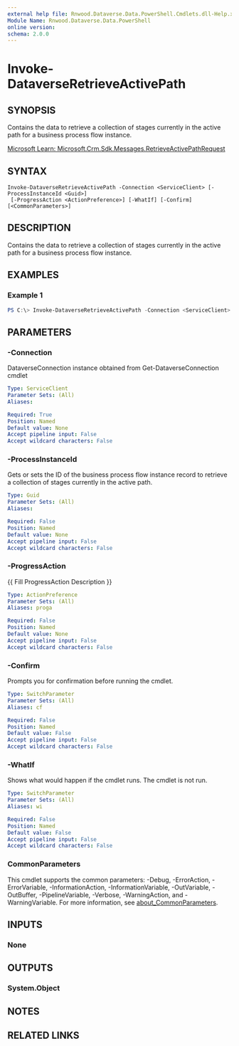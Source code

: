 ```yaml
---
external help file: Rnwood.Dataverse.Data.PowerShell.Cmdlets.dll-Help.xml
Module Name: Rnwood.Dataverse.Data.PowerShell
online version:
schema: 2.0.0
---
```


# Invoke-DataverseRetrieveActivePath

## SYNOPSIS
Contains the data to retrieve a collection of stages currently in the active path for a business process flow instance.

[Microsoft Learn: Microsoft.Crm.Sdk.Messages.RetrieveActivePathRequest](https://learn.microsoft.com/dotnet/api/Microsoft.Crm.Sdk.Messages.RetrieveActivePathRequest)

## SYNTAX

```
Invoke-DataverseRetrieveActivePath -Connection <ServiceClient> [-ProcessInstanceId <Guid>]
 [-ProgressAction <ActionPreference>] [-WhatIf] [-Confirm] [<CommonParameters>]
```

## DESCRIPTION
Contains the data to retrieve a collection of stages currently in the active path for a business process flow instance.

## EXAMPLES

### Example 1
```powershell
PS C:\> Invoke-DataverseRetrieveActivePath -Connection <ServiceClient> -ProcessInstanceId <Guid>
```

## PARAMETERS

### -Connection
DataverseConnection instance obtained from Get-DataverseConnection cmdlet

```yaml
Type: ServiceClient
Parameter Sets: (All)
Aliases:

Required: True
Position: Named
Default value: None
Accept pipeline input: False
Accept wildcard characters: False
```

### -ProcessInstanceId
Gets or sets the ID of the business process flow instance record to retrieve a collection of stages currently in the active path.

```yaml
Type: Guid
Parameter Sets: (All)
Aliases:

Required: False
Position: Named
Default value: None
Accept pipeline input: False
Accept wildcard characters: False
```

### -ProgressAction
{{ Fill ProgressAction Description }}

```yaml
Type: ActionPreference
Parameter Sets: (All)
Aliases: proga

Required: False
Position: Named
Default value: None
Accept pipeline input: False
Accept wildcard characters: False
```

### -Confirm
Prompts you for confirmation before running the cmdlet.

```yaml
Type: SwitchParameter
Parameter Sets: (All)
Aliases: cf

Required: False
Position: Named
Default value: False
Accept pipeline input: False
Accept wildcard characters: False
```

### -WhatIf
Shows what would happen if the cmdlet runs. The cmdlet is not run.

```yaml
Type: SwitchParameter
Parameter Sets: (All)
Aliases: wi

Required: False
Position: Named
Default value: False
Accept pipeline input: False
Accept wildcard characters: False
```

### CommonParameters
This cmdlet supports the common parameters: -Debug, -ErrorAction, -ErrorVariable, -InformationAction, -InformationVariable, -OutVariable, -OutBuffer, -PipelineVariable, -Verbose, -WarningAction, and -WarningVariable. For more information, see [about_CommonParameters](http://go.microsoft.com/fwlink/?LinkID=113216).

## INPUTS

### None
## OUTPUTS

### System.Object
## NOTES

## RELATED LINKS
